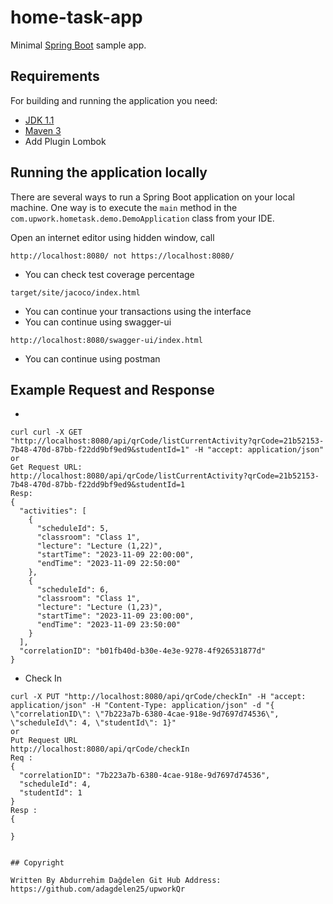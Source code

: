 # home-task-app

Minimal [Spring Boot](http://projects.spring.io/spring-boot/) sample app.

## Requirements

For building and running the application you need:

- [JDK 1.1](http://www.oracle.com/technetwork/java/javase/downloads/jdk8-downloads-2133151.html)
- [Maven 3](https://maven.apache.org)
-  Add Plugin Lombok 

## Running the application locally

There are several ways to run a Spring Boot application on your local machine. One way is to execute the `main` method in the `com.upwork.hometask.demo.DemoApplication` class from your IDE.

Open an internet editor using  hidden window, call 
```shell
http://localhost:8080/ not https://localhost:8080/
```


* You can check test coverage percentage
```shell
target/site/jacoco/index.html
```

* You can continue your transactions using the interface 
* You can continue using swagger-ui
```shell
http://localhost:8080/swagger-ui/index.html
```
* You can continue using postman

## Example Request and Response
* 
```shell
curl curl -X GET "http://localhost:8080/api/qrCode/listCurrentActivity?qrCode=21b52153-7b48-470d-87bb-f22dd9bf9ed9&studentId=1" -H "accept: application/json"
or
Get Request URL:  http://localhost:8080/api/qrCode/listCurrentActivity?qrCode=21b52153-7b48-470d-87bb-f22dd9bf9ed9&studentId=1
Resp:
{
  "activities": [
    {
      "scheduleId": 5,
      "classroom": "Class 1",
      "lecture": "Lecture (1,22)",
      "startTime": "2023-11-09 22:00:00",
      "endTime": "2023-11-09 22:50:00"
    },
    {
      "scheduleId": 6,
      "classroom": "Class 1",
      "lecture": "Lecture (1,23)",
      "startTime": "2023-11-09 23:00:00",
      "endTime": "2023-11-09 23:50:00"
    }
  ],
  "correlationID": "b01fb40d-b30e-4e3e-9278-4f926531877d"
}
```

* Check In

```shell
curl -X PUT "http://localhost:8080/api/qrCode/checkIn" -H "accept: application/json" -H "Content-Type: application/json" -d "{ \"correlationID\": \"7b223a7b-6380-4cae-918e-9d7697d74536\", \"scheduleId\": 4, \"studentId\": 1}"
or
Put Request URL
http://localhost:8080/api/qrCode/checkIn
Req :
{
  "correlationID": "7b223a7b-6380-4cae-918e-9d7697d74536",
  "scheduleId": 4,
  "studentId": 1
}
Resp :
{

}


## Copyright

Written By Abdurrehim Dağdelen Git Hub Address: https://github.com/adagdelen25/upworkQr